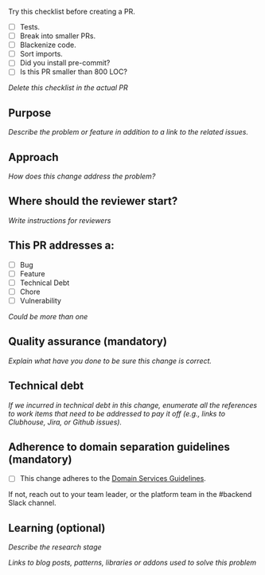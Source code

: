 Try this checklist before creating a PR.

- [ ] Tests.
- [ ] Break into smaller PRs.
- [ ] Blackenize code.
- [ ] Sort imports.
- [ ] Did you install pre-commit?
- [ ] Is this PR smaller than 800 LOC?

_Delete this checklist in the actual PR_


## Purpose

_Describe the problem or feature in addition to a link to the related issues._

## Approach

_How does this change address the problem?_

## Where should the reviewer start?

_Write instructions for reviewers_

## This PR addresses a:

- [ ] Bug
- [ ] Feature
- [ ] Technical Debt
- [ ] Chore
- [ ] Vulnerability

_Could be more than one_

## Quality assurance (mandatory)

_Explain what have you done to be sure this change is correct._

## Technical debt

_If we incurred in technical debt in this change, enumerate all the references to work items that need to be addressed to pay it off (e.g., links to Clubhouse, Jira, or Github issues)._

## Adherence to domain separation guidelines (mandatory)

- [ ] This change adheres to the [Domain Services Guidelines](https://www.notion.so/cornershop/Domain-Services-Guidelines-f68663249b4d40cab91042e54a866ec1).

If not, reach out to your team leader, or the platform team in the #backend Slack channel.

## Learning (optional)

_Describe the research stage_

_Links to blog posts, patterns, libraries or addons used to solve this problem_

